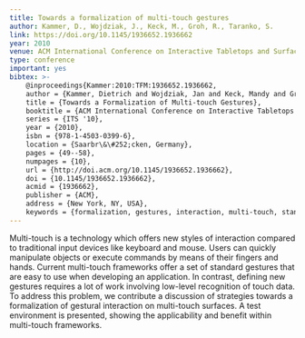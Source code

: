 ```yaml
---
title: Towards a formalization of multi-touch gestures
author: Kammer, D., Wojdziak, J., Keck, M., Groh, R., Taranko, S.
link: https://doi.org/10.1145/1936652.1936662
year: 2010
venue: ACM International Conference on Interactive Tabletops and Surfaces
type: conference
important: yes
bibtex: >-
    @inproceedings{Kammer:2010:TFM:1936652.1936662,
    author = {Kammer, Dietrich and Wojdziak, Jan and Keck, Mandy and Groh, Rainer and Taranko, Severin},
    title = {Towards a Formalization of Multi-touch Gestures},
    booktitle = {ACM International Conference on Interactive Tabletops and Surfaces},
    series = {ITS '10},
    year = {2010},
    isbn = {978-1-4503-0399-6},
    location = {Saarbr\&\#252;cken, Germany},
    pages = {49--58},
    numpages = {10},
    url = {http://doi.acm.org/10.1145/1936652.1936662},
    doi = {10.1145/1936652.1936662},
    acmid = {1936662},
    publisher = {ACM},
    address = {New York, NY, USA},
    keywords = {formalization, gestures, interaction, multi-touch, standardization}}
---
```

Multi-touch is a technology which offers new styles of interaction compared to traditional input devices like keyboard and mouse. Users can quickly manipulate objects or execute commands by means of their fingers and hands. Current multi-touch frameworks offer a set of standard gestures that are easy to use when developing an application. In contrast, defining new gestures requires a lot of work involving low-level recognition of touch data. To address this problem, we contribute a discussion of strategies towards a formalization of gestural interaction on multi-touch surfaces. A test environment is presented, showing the applicability and benefit within multi-touch frameworks.